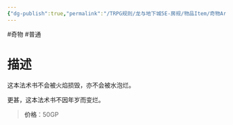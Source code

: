 ```yaml
---
{"dg-publish":true,"permalink":"/TRPG规则/龙与地下城5E-房规/物品Item/奇物Artifact/【E】耐久法术书/"}
---
```



#奇物 #普通 
# 描述
这本法术书不会被火焰损毁，亦不会被水泡烂。

更甚，这本法术书不因年岁而变烂。

>**价格**：50GP